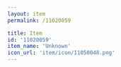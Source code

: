 ```yaml
---
layout: item
permalink: /11020059

title: Item
id: '11020059'
item_name: 'Unknown'
icon_url: 'item/icon/11050048.png'
---
```

